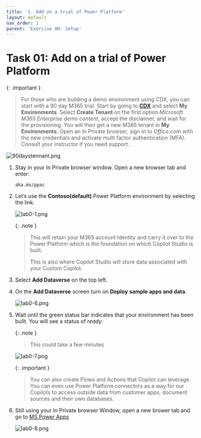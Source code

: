 ```yaml
---
title: '1. Add on a trial of Power Platform'
layout: default
nav_order: 1
parent: 'Exercise 00: Setup'
---
```


# Task 01: Add on a trial of Power Platform

{: .important }
> For those who are building a demo environment using CDX, you can start with a 90 day M365 trial. Start by going to **[CDX](cdx.transform.microsoft.com)** and select **My Environments**. Select **Create Tenant** on the first option *Microsoft M365 Enterprise demo content*, accept the disclaimer,  and wait for the provisioning.  You will then get a new M365 tenant in **My Environments**. Open an In Private browser, sign in to *Office.com* with the new credentials and activate multi factor authentication (MFA).  Consult your instructor if you need support.


![90daystennant.png](../../media/90daystennant.png) 


1.	Stay in your In Private browser window. Open a new browser tab and enter: 
    
    ```
    aka.ms/ppac
    ```

1.	Let’s use the **Contoso(default)** Power Platform environment by selecting the link. 

    ![lab0-1.png](../../media/lab0-1.png)

    {: .note }
    > This will retain your M365 account Identity and carry it over to the Power Platform which is the foundation on which Copilot Studio is built.
    >
    > This is also where Copilot Studio will store data associated with your Custom Copilot.   

1.  Select **Add Dataverse** on the top left. 

1.	On the **Add Dataverse** screen turn on **Deploy sample apps and data**. 

    ![lab0-6.png](../../media/lab0-6.png) 

1.	Wait until the green status bar indicates that your environment has been built. You will see a status of *ready*.

    {: .note }
    > This could take a few minutes  

    ![lab0-7.png](../../media/lab0-7.png)


    {: .important }
    > You can also create Flows and Actions that Copilot can leverage. You can even use Power Platform connectors as a way for our Copilots to access outside data from customer apps, document sources and their own databases.   

1.	Still using your In Private browser Window, open a new brower tab and go to [MS Power Apps](https://make.powerapps.com/)

    ![lab0-8.png](../../media/lab0-8.png) 


